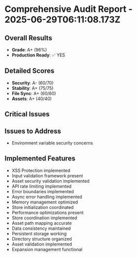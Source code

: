 # Comprehensive Audit Report - 2025-06-29T06:11:08.173Z

## Overall Results
- **Grade**: A+ (96%)
- **Production Ready**: ✅ YES

## Detailed Scores
- **Security**: A- (60/70)
- **Stability**: A+ (75/75)
- **File Sync**: A+ (60/60)
- **Assets**: A+ (40/40)

## Critical Issues


## Issues to Address
- Environment variable security concerns

## Implemented Features
- XSS Protection implemented
- Input validation framework present
- Asset security validation implemented
- API rate limiting implemented
- Error boundaries implemented
- Async error handling implemented
- Memory management optimized
- Store initialization coordinated
- Performance optimizations present
- Store coordination implemented
- Asset path mapping accurate
- Data consistency maintained
- Persistent storage working
- Directory structure organized
- Asset validation implemented
- Expansion management functional
